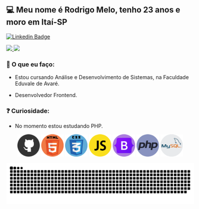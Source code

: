 ## 💻 Meu nome é Rodrigo Melo, tenho 23 anos e moro em Itaí-SP

[![Linkedin Badge](https://img.shields.io/badge/-LinkedIn-blue?style=flat-square&logo=Linkedin&logoColor=white&link=https://www.linkedin.com/in/rodrigo-melo-313a87142)](https://www.linkedin.com/in/rodrigo-melo-313a87142)
 
<div>
  <a href="https://github.com/Rodrigomelo220">
    <img height="180em" src="https://github-readme-stats.vercel.app/api?username=Rodrigomelo220&show_icons=true&theme=dracula&include_all_commits=true&count_private=true"/>
    <img height="180em" src="https://github-readme-stats.vercel.app/api/top-langs/?username=Rodrigomelo220&layout=compact&langs_count=7&theme=dracula"/>
  </a>
</div>

### 💬 O que eu faço:

- Estou cursando Análise e Desenvolvimento de Sistemas, na Faculdade Eduvale de Avaré.

- Desenvolvedor Frontend.

### ❓ Curiosidade:

- No momento estou estudando PHP.

<p align="center">
 <img src="https://github.com/Rodrigomelo220/Rodrigomelo220/blob/main/.github/images/github.png" alt="Github" height="60"/>
 <img src="https://github.com/Rodrigomelo220/Rodrigomelo220/blob/main/.github/images/html 2.png" alt="HTML" height="60"/>
 <img src="https://github.com/Rodrigomelo220/Rodrigomelo220/blob/main/.github/images/css 2.png" alt="CSS" height="60"/>
 <img src="https://github.com/Rodrigomelo220/Rodrigomelo220/blob/main/.github/images/js.png" alt="Javascript" height="60"/>
 <img src="https://github.com/Rodrigomelo220/Rodrigomelo220/blob/main/.github/images/bootstrap 2.png" alt="Bootstrap" height="60"/>
 <img src="https://github.com/Rodrigomelo220/Rodrigomelo220/blob/main/.github/images/php.png" alt="Javascript" height="60"/>
 <img src="https://github.com/Rodrigomelo220/Rodrigomelo220/blob/main/.github/images/mysql 1.png" alt="Mysql" height="60"/>
 </p>
 
 ![Snake animation](https://github.com/Rodrigomelo220/Rodrigomelo220/blob/output/github-contribution-grid-snake.svg)
